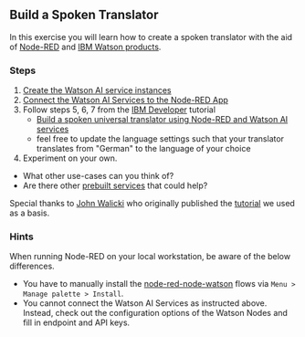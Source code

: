 ## Build a Spoken Translator
In this exercise you will learn how to create a spoken translator with the aid of [Node-RED](https://nodered.org/) and [IBM Watson products](https://www.ibm.com/watson/products-services).

### Steps
1. [Create the Watson AI service instances](../guidelines/create-watson-services)
2. [Connect the Watson AI Services to the Node-RED App](../guidelines/connect-watson-services)
3. Follow steps 5, 6, 7 from the [IBM Developer](https://developer.ibm.com/) tutorial 
   - [Build a spoken universal translator using Node-RED and Watson AI services](https://developer.ibm.com/technologies/artificial-intelligence/tutorials/build-universal-translator-nodered-watson-ai-services/)
   - feel free to update the language settings such that your translator translates from "German" to the language of your choice
4. Experiment on your own. 
  - What other use-cases can you think of?
  - Are there other [prebuilt services](https://cloud.ibm.com/catalog?search=label%3Alite%20label%3Aibm_created&category=ai#services) that could help?

Special thanks to [John Walicki](https://developer.ibm.com/technologies/artificial-intelligence/tutorials/build-universal-translator-nodered-watson-ai-services/) who originally published the [tutorial](https://developer.ibm.com/technologies/artificial-intelligence/tutorials/build-universal-translator-nodered-watson-ai-services/) we used as a basis.


### Hints 
When running Node-RED on your local workstation, be aware of the below differences.
- You have to manually install the [node-red-node-watson](https://flows.nodered.org/node/node-red-node-watson) flows via `Menu > Manage palette > Install`.
- You cannot connect the Watson AI Services as instructed above. Instead, check out the configuration options of the Watson Nodes and fill in endpoint and API keys.

